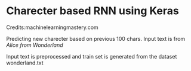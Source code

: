 # Charecter based RNN using Keras
Credits:machinelearningmastery.com

Predicting new charecter based on previous 100 chars.
Input text is from *Alice from  Wonderland*

Input text is preprocessed and train set is generated from the dataset wonderland.txt
